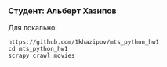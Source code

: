 ### Студент: Альберт Хазипов

Для локально:

```
https://github.com/1khazipov/mts_python_hw1
cd mts_python_hw1
scrapy crawl movies
```

